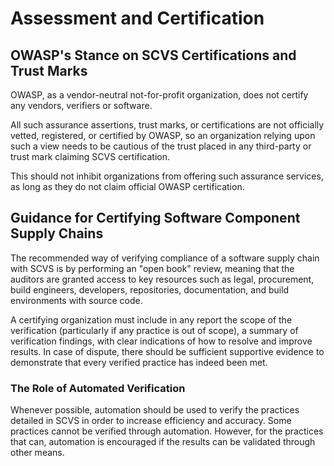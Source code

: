 # Assessment and Certification

## OWASP's Stance on SCVS Certifications and Trust Marks

OWASP, as a vendor-neutral not-for-profit organization, does not certify any vendors, verifiers or software.

All such assurance assertions, trust marks, or certifications are not officially vetted, registered, or certified by OWASP, so an organization relying upon such a view needs to be cautious of the trust placed in any third-party or trust mark claiming SCVS certification.

This should not inhibit organizations from offering such assurance services, as long as they do not claim official OWASP certification.

## Guidance for Certifying Software Component Supply Chains

The recommended way of verifying compliance of a software supply chain with SCVS is by performing an "open book" review, meaning that the auditors are granted access to key resources such as legal, procurement, build engineers, developers, repositories, documentation, and build environments with source code.

A certifying organization must include in any report the scope of the verification (particularly if any practice is out of scope), a summary of verification findings, with clear indications of how to resolve and improve results. In case of dispute, there should be sufficient supportive evidence to demonstrate that every verified practice has indeed been met.

### The Role of Automated Verification

Whenever possible, automation should be used to verify the practices detailed in SCVS in order to increase efficiency and accuracy. Some practices cannot be verified through automation. However, for the practices that can, automation is encouraged if the results can be validated through other means.